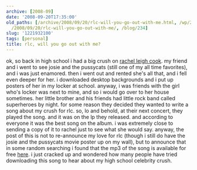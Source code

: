 ```yaml
---
archive: [2008-09]
date: '2008-09-20T17:35:00'
old_paths: [/archive/2008/09/20/rlc-will-you-go-out-with-me.html, /wp/2008/09/20/rlc-will-you-go-out-with-me/,
  /2008/09/20/rlc-will-you-go-out-with-me/, /blog/234]
slug: '1221932100'
tags: [personal]
title: rlc, will you go out with me?
---
```


ok, so back in high school i had a big crush on [rachel leigh cook][1]. my
friend and i went to see josie and the pussycats (still one of my all time
favorites), and i was just enamored. then i went out and rented she's all
that, and i fell even deeper for her. i downloaded desktop backgrounds and
i put up posters of her in my locker at school. anyway, i was friends with
the girl who's locker was next to mine, and so i would go over to her
house sometimes. her little brother and his friends had little rock band
called superheroes by night. for some reason they decided they wanted to
write a song about my crush for rlc. so, lo and behold, at their next
concert, they played the song. and it was on the lp they released. and
according to everyone it was the best song on the album. i was extremely
close to sending a copy of it to rachel just to see what she would say.
anyway, the post of this is not to re-announce my love for rlc (though
i still do have the josie and the pussycats movie poster up on my wall),
but to announce that in some random searching i found that the mp3 of the
song is available for free [here][2]. i just cracked up and wondered how
many people have tried downloading this song to hear about my high school
celebrity crush.

[1]: http://www.imdb.com/name/nm0000337/
[2]: http://www.ilike.com/artist/Superheroes+By+Night/songs

